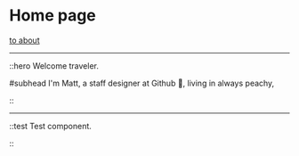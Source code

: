 # Home page

[to about](/about)

---

::hero
Welcome traveler.

#subhead
I'm Matt, a staff designer at Github 🐙, living in always peachy,

<rm
  trigger="Atlanta Ga 🍑."
	label="the city in a forest"
	img="https://ik.imagekit.io/ohiosveryown/ovo--3.7/index/atlanta.webp"
/>

::

---

::test
Test component.

<rm
	trigger="Always learning"
	label="chair making"
	img="https://ik.imagekit.io/ohiosveryown/ovo--3.7/index/hero.webp"
/>

::
